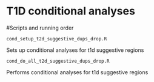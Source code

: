 # T1D conditional analyses

#Scripts and running order

```
cond_setup_t2d_suggestive_dups_drop.R
```
Sets up conditional analyses for t1d suggestive regions


```
cond_do_all_t2d_suggestive_dups_drop.R
```
Performs conditional analyses for t1d suggestive regions



